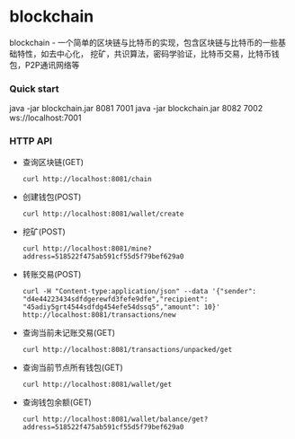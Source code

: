 # blockchain
blockchain - 一个简单的区块链与比特币的实现，包含区块链与比特币的一些基础特性，如去中心化， 挖矿，共识算法，密码学验证，比特币交易，比特币钱包，P2P通讯网络等

### Quick start

java -jar blockchain.jar 8081 7001
java -jar blockchain.jar 8082 7002 ws://localhost:7001

### HTTP API

- 查询区块链(GET)

  ```
  curl http://localhost:8081/chain
  ```
  
- 创建钱包(POST)

  ```
  curl http://localhost:8081/wallet/create
  ```
  
- 挖矿(POST)

  ```
  curl http://localhost:8081/mine?address=518522f475ab591cf55d5f79bef629a0
  ```

- 转账交易(POST)

  ```
  curl -H "Content-type:application/json" --data '{"sender": "d4e44223434sdfdgerewfd3fefe9dfe","recipient": "45adiy5grt4544sdfdg454efe54dssq5","amount": 10}' http://localhost:8081/transactions/new
  ```
  
- 查询当前未记账交易(GET)

  ```
  curl http://localhost:8081/transactions/unpacked/get
  ```
  
- 查询当前节点所有钱包(GET)

  ```
  curl http://localhost:8081/wallet/get
  ```
  
- 查询钱包余额(GET)

  ```
  curl http://localhost:8081/wallet/balance/get?address=518522f475ab591cf55d5f79bef629a0
  ```